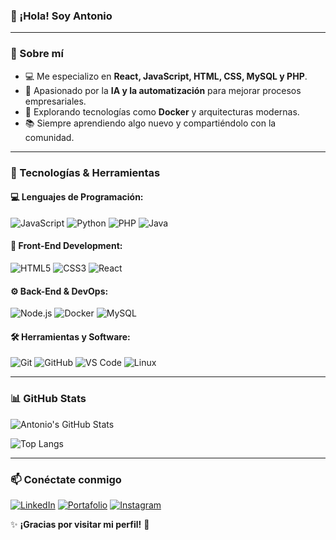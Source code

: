 

### 👋 ¡Hola! Soy Antonio


---

### 🚀 Sobre mí

- 💻 Me especializo en **React, JavaScript, HTML, CSS, MySQL y PHP**.
- 🤖 Apasionado por la **IA y la automatización** para mejorar procesos empresariales.
- 🐳 Explorando tecnologías como **Docker** y arquitecturas modernas.
- 📚 Siempre aprendiendo algo nuevo y compartiéndolo con la comunidad.

---

### 🔧 Tecnologías & Herramientas

#### 💻 Lenguajes de Programación:
![JavaScript](https://img.shields.io/badge/JavaScript-F7DF1E?style=for-the-badge&logo=javascript&logoColor=black)
![Python](https://img.shields.io/badge/Python-3776AB?style=for-the-badge&logo=python&logoColor=white)
![PHP](https://img.shields.io/badge/PHP-777BB4?style=for-the-badge&logo=php&logoColor=white)
![Java](https://img.shields.io/badge/Java-007396?style=for-the-badge&logo=java&logoColor=white)

#### 🎨 Front-End Development:
![HTML5](https://img.shields.io/badge/HTML5-E34F26?style=for-the-badge&logo=html5&logoColor=white)
![CSS3](https://img.shields.io/badge/CSS3-1572B6?style=for-the-badge&logo=css3&logoColor=white)
![React](https://img.shields.io/badge/React-61DAFB?style=for-the-badge&logo=react&logoColor=black)

#### ⚙️ Back-End & DevOps:
![Node.js](https://img.shields.io/badge/Node.js-339933?style=for-the-badge&logo=node.js&logoColor=white)
![Docker](https://img.shields.io/badge/Docker-2496ED?style=for-the-badge&logo=docker&logoColor=white)
![MySQL](https://img.shields.io/badge/MySQL-4479A1?style=for-the-badge&logo=mysql&logoColor=white)

#### 🛠️ Herramientas y Software:
![Git](https://img.shields.io/badge/Git-F05032?style=for-the-badge&logo=git&logoColor=white)
![GitHub](https://img.shields.io/badge/GitHub-181717?style=for-the-badge&logo=github&logoColor=white)
![VS Code](https://img.shields.io/badge/VS_Code-007ACC?style=for-the-badge&logo=visual-studio-code&logoColor=white)
![Linux](https://img.shields.io/badge/Linux-FCC624?style=for-the-badge&logo=linux&logoColor=black)

---

### 📊 GitHub Stats

![Antonio's GitHub Stats](https://github-readme-stats.vercel.app/api?username=antoniojesus122&show_icons=true&theme=radical)

![Top Langs](https://github-readme-stats.vercel.app/api/top-langs/?username=antoniojesus122&layout=compact&theme=radical)

---

### 📫 Conéctate conmigo

[![LinkedIn](https://img.shields.io/badge/LinkedIn-0A66C2?style=for-the-badge&logo=linkedin&logoColor=white&logoWidth=20)](https://www.linkedin.com/in/antonio-jes%C3%BAs-gonz%C3%A1lez-domingo-b572ab2b2/)
[![Portafolio](https://img.shields.io/badge/Mi%20Portafolio-orange?style=for-the-badge)](https://antoniojesusporfolio.netlify.app/)
[![Instagram](https://img.shields.io/badge/Instagram-E4405F?style=for-the-badge&logo=instagram&logoColor=white)](https://www.instagram.com/antoniojesus122/)


✨ **¡Gracias por visitar mi perfil!** 🚀
